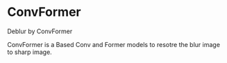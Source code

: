 # ConvFormer
Deblur by ConvFormer

ConvFormer is a Based Conv and Former models to resotre the blur image to sharp image. 

